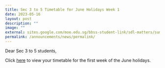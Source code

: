 ```yaml
---
title: Sec 3 to 5 Timetable for June Holidays Week 1
date: 2023-05-16
layout: post
description: ""
image: ""
external: sites.google.com/moe.edu.sg/bbss-student-link/sdl-matters/summary-tasks
permalink: /announcements/news/permalink/
---
```

Dear Sec 3 to 5 students,

Click [here](https://sites.google.com/moe.edu.sg/bbss-student-link/june-holidays-week-1-timetable) to view your timetable for the first week of the June holidays.